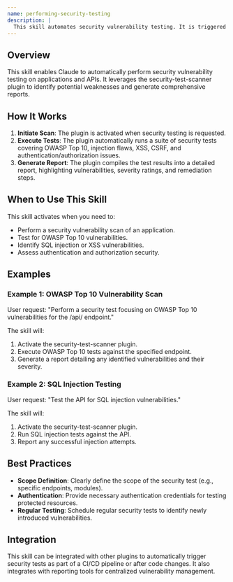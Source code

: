 ```yaml
---
name: performing-security-testing
description: |
  This skill automates security vulnerability testing. It is triggered when the user requests security assessments, penetration tests, or vulnerability scans. The skill covers OWASP Top 10 vulnerabilities, SQL injection, XSS, CSRF, authentication issues, and authorization flaws. Use this skill when the user mentions "security test", "vulnerability scan", "OWASP", "SQL injection", "XSS", "CSRF", "authentication", or "authorization" in the context of application or API testing.
---
```


## Overview

This skill enables Claude to automatically perform security vulnerability testing on applications and APIs. It leverages the security-test-scanner plugin to identify potential weaknesses and generate comprehensive reports.

## How It Works

1. **Initiate Scan**: The plugin is activated when security testing is requested.
2. **Execute Tests**: The plugin automatically runs a suite of security tests covering OWASP Top 10, injection flaws, XSS, CSRF, and authentication/authorization issues.
3. **Generate Report**: The plugin compiles the test results into a detailed report, highlighting vulnerabilities, severity ratings, and remediation steps.

## When to Use This Skill

This skill activates when you need to:
- Perform a security vulnerability scan of an application.
- Test for OWASP Top 10 vulnerabilities.
- Identify SQL injection or XSS vulnerabilities.
- Assess authentication and authorization security.

## Examples

### Example 1: OWASP Top 10 Vulnerability Scan

User request: "Perform a security test focusing on OWASP Top 10 vulnerabilities for the /api/ endpoint."

The skill will:
1. Activate the security-test-scanner plugin.
2. Execute OWASP Top 10 tests against the specified endpoint.
3. Generate a report detailing any identified vulnerabilities and their severity.

### Example 2: SQL Injection Testing

User request: "Test the API for SQL injection vulnerabilities."

The skill will:
1. Activate the security-test-scanner plugin.
2. Run SQL injection tests against the API.
3. Report any successful injection attempts.

## Best Practices

- **Scope Definition**: Clearly define the scope of the security test (e.g., specific endpoints, modules).
- **Authentication**: Provide necessary authentication credentials for testing protected resources.
- **Regular Testing**: Schedule regular security tests to identify newly introduced vulnerabilities.

## Integration

This skill can be integrated with other plugins to automatically trigger security tests as part of a CI/CD pipeline or after code changes. It also integrates with reporting tools for centralized vulnerability management.